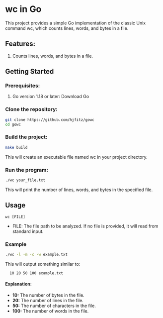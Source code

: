# wc in Go

This project provides a simple Go implementation of the classic Unix command wc, which counts lines, words, and bytes in a file.

## Features:

1. Counts lines, words, and bytes in a file.

## Getting Started

### Prerequisites:

1. Go version 1.18 or later: Download Go

### Clone the repository:

```bash
git clone https://github.com/hjfitz/gowc
cd gowc
```

### Build the project:

```bash
make build
```

This will create an executable file named wc in your project directory.

### Run the program:
```bash
./wc your_file.txt
```

This will print the number of lines, words, and bytes in the specified file.

## Usage

```
wc [FILE]
```

* FILE: The file path to be analyzed. If no file is provided, it will read from standard input.

### Example

```bash
./wc -l -m -c -w example.txt
```
This will output something similar to:

```
  10 20 50 100 example.txt
```

#### Explanation:

- **10:** The number of bytes in the file.
- **20:** The number of lines in the file.
- **50:** The number of characters in the file.
- **100:** The number of words in the file.


